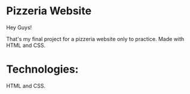 # Pizzeria Website

Hey Guys!

That's my final project for a pizzeria website only to practice. Made with HTML and CSS.


<div class="Title">
<h1> Technologies: </h1>
<p> HTML and CSS.</p>
</div>

<!-- Hendell Costa -->
